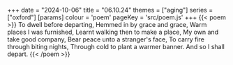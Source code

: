 +++
date = "2024-10-06"
title = "06.10.24"
themes = ["aging"]
series = ["oxford"]
[params]
  colour = 'poem'
  pageKey = 'src/poem.js'
+++
{{< poem >}}
To dwell before departing,
Hemmed in by grace and grace,
Warm places I was furnished,
Learnt walking then to make a place,
My own and take good company,
Bear peace unto a stranger's face,
To carry fire through biting nights,
Through cold to plant a warmer banner.
And so I shall depart.
{{< /poem >}}